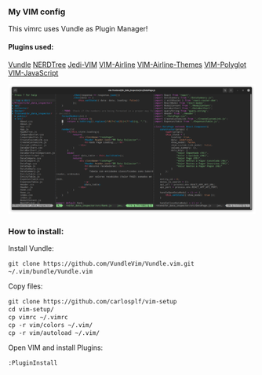 ### My VIM config

This vimrc uses Vundle as Plugin Manager!


#### Plugins used:

[Vundle](https://github.com/VundleVim/Vundle.vim)
[NERDTree](https://github.com/preservim/nerdtree)
[Jedi-VIM](https://github.com/davidhalter/jedi-vim)
[VIM-Airline](https://github.com/vim-airline/vim-airline)
[VIM-Airline-Themes](https://github.com/vim-airline/vim-airline-themes)
[VIM-Polyglot](https://github.com/sheerun/vim-polyglot)
[VIM-JavaScript](https://github.com/pangloss/vim-javascript)

![alt text](screenshot-2.png "VIM Screenshot")

### How to install:

Install Vundle:
    
    git clone https://github.com/VundleVim/Vundle.vim.git ~/.vim/bundle/Vundle.vim

Copy files:

    git clone https://github.com/carlosplf/vim-setup
    cd vim-setup/
    cp vimrc ~/.vimrc
    cp -r vim/colors ~/.vim/
    cp -r vim/autoload ~/.vim/

Open VIM and install Plugins:

    :PluginInstall

